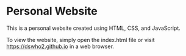 # Personal Website

This is a personal website created using HTML, CSS, and JavaScript.

To view the website, simply open the index.html file or visit https://dswho2.github.io in a web browser.
